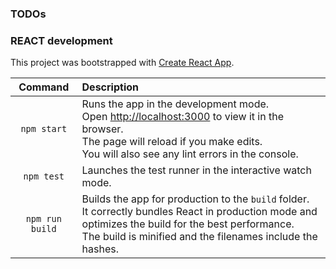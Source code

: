 ### TODOs


 
### REACT development 

This project was bootstrapped with [Create React App](https://github.com/facebook/create-react-app).

| Command  | Description |
|:------:|:--------------------------------------|
| `npm start` | Runs the app in the development mode. <br/>Open [http://localhost:3000](http://localhost:3000) to view it in the browser. <br/>The page will reload if you make edits.<br />You will also see any lint errors in the console.|
| `npm test`  | Launches the test runner in the interactive watch mode. |
|`npm run build`|Builds the app for production to the `build` folder.<br />It correctly bundles React in production mode and optimizes the build for the best performance.<br />The build is minified and the filenames include the hashes.|
